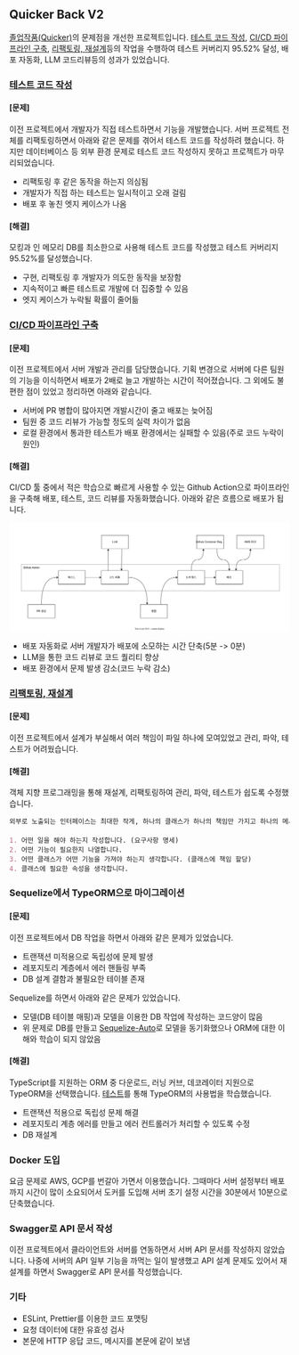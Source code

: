 ## Quicker Back V2

[졸업작품(Quicker)](https://github.com/daniel-juyeon-kim/Quicker_reactJS)의 문제점을 개선한 프로젝트입니다. [테스트 코드 작성](#테스트-코드-작성), [CI/CD 파이프라인 구축](#cicd-파이프라인-구축), [리팩토링, 재설계](#리팩토링-재설계)등의 작업을 수행하여 테스트 커버리지 95.52% 달성, 배포 자동화, LLM 코드리뷰등의 성과가 있었습니다.

### [테스트 코드 작성](https://github.com/daniel-juyeon-kim/Quicker-Back-V2/blob/main/docs/테스트%20코드%20작성.md)

#### [문제]

이전 프로젝트에서 개발자가 직접 테스트하면서 기능을 개발했습니다. 서버 프로젝트 전체를 리팩토링하면서 아래와 같은 문제를 겪어서 테스트 코드를 작성하려 했습니다. 하지만 데이터베이스 등 외부 환경 문제로 테스트 코드 작성하지 못하고 프로젝트가 마무리되었습니다.

- 리팩토링 후 같은 동작을 하는지 의심됨
- 개발자가 직접 하는 테스트는 일시적이고 오래 걸림
- 배포 후 놓친 엣지 케이스가 나옴

#### [해결]

모킹과 인 메모리 DB를 최소한으로 사용해 테스트 코드를 작성했고 테스트 커버리지 95.52%를 달성했습니다.

- 구현, 리팩토링 후 개발자가 의도한 동작을 보장함
- 지속적이고 빠른 테스트로 개발에 더 집중할 수 있음
- 엣지 케이스가 누락될 확률이 줄어듦

### [CI/CD 파이프라인 구축](https://github.com/daniel-juyeon-kim/Quicker-Back-V2/blob/main/docs/Github%20Action%EC%9D%84%20%ED%86%B5%ED%95%9C%20CI%20CD%20%ED%8C%8C%EC%9D%B4%ED%94%84%EB%9D%BC%EC%9D%B8%20%EA%B5%AC%EC%B6%95.md)

#### [문제]

이전 프로젝트에서 서버 개발과 관리를 담당했습니다. 기획 변경으로 서버에 다른 팀원의 기능을 이식하면서 배포가 2배로 늘고 개발하는 시간이 적어졌습니다. 그 외에도 불편한 점이 있었고 정리하면 아래와 같습니다.

- 서버에 PR 병합이 많아지면 개발시간이 줄고 배포는 늦어짐
- 팀원 중 코드 리뷰가 가능할 정도의 실력 차이가 없음
- 로컬 환경에서 통과한 테스트가 배포 환경에서는 실패할 수 있음(주로 코드 누락이 원인)

#### [해결]

CI/CD 툴 중에서 적은 학습으로 빠르게 사용할 수 있는 Github Action으로 파이프라인을 구축해 배포, 테스트, 코드 리뷰를 자동화했습니다. 아래와 같은 흐름으로 배포가 됩니다.

![CI/CD 파이프라인 이미지](https://raw.githubusercontent.com/daniel-juyeon-kim/Quicker-Back-V2/a8bc0e1c981ac7e8108e354f4a58ec4b102de5f5/docs/cicd-flow.drawio.svg)

- 배포 자동화로 서버 개발자가 배포에 소모하는 시간 단축(5분 -> 0분)
- LLM을 통한 코드 리뷰로 코드 퀄리티 향상
- 배포 환경에서 문제 발생 감소(코드 누락 감소)

### [리팩토링, 재설계](https://github.com/daniel-juyeon-kim/Quicker-Back-V2/blob/main/docs/%EB%A6%AC%ED%8C%A9%ED%86%A0%EB%A7%81%EA%B3%BC%20%EC%86%8C%ED%94%84%ED%8A%B8%EC%9B%A8%EC%96%B4%20%EC%84%A4%EA%B3%84.md)

#### [문제]

이전 프로젝트에서 설계가 부실해서 여러 책임이 파일 하나에 모여있었고 관리, 파악, 테스트가 어려웠습니다.

#### [해결]

객체 지향 프로그래밍을 통해 재설계, 리팩토링하여 관리, 파악, 테스트가 쉽도록 수정했습니다.

```md
외부로 노출되는 인터페이스는 최대한 작게, 하나의 클래스가 하나의 책임만 가지고 하나의 메서드는 하나의 동작만 수행합니다.

1. 어떤 일을 해야 하는지 작성합니다. (요구사항 명세)
2. 어떤 기능이 필요한지 나열합니다.
3. 어떤 클래스가 어떤 기능을 가져야 하는지 생각합니다. (클래스에 책임 할당)
4. 클래스에 필요한 속성을 생각합니다.
```

### Sequelize에서 TypeORM으로 마이그레이션

#### [문제]

이전 프로젝트에서 DB 작업을 하면서 아래와 같은 문제가 있었습니다.

- 트랜잭션 미적용으로 독립성에 문제 발생
- 레포지토리 계층에서 에러 핸들링 부족
- DB 설계 결함과 불필요한 테이블 존재

Sequelize를 하면서 아래와 같은 문제가 있었습니다.

- 모델(DB 테이블 매핑)과 모델을 이용한 DB 작업에 작성하는 코드양이 많음
- 위 문제로 DB를 만들고 [Sequelize-Auto](https://www.npmjs.com/package/sequelize-auto)로 모델을 동기화했으나 ORM에 대한 이해와 학습이 되지 않았음

#### [해결]

TypeScript를 지원하는 ORM 중 다운로드, 러닝 커브, 데코레이터 지원으로 TypeORM을 선택했습니다. [테스트](https://github.com/daniel-juyeon-kim/study-typeorm)를 통해 TypeORM의 사용법을 학습했습니다.

- 트랜잭션 적용으로 독립성 문제 해결
- 레포지토리 계층 에러를 만들고 에러 컨트롤러가 처리할 수 있도록 수정
- DB 재설계

### Docker 도입

요금 문제로 AWS, GCP를 번갈아 가면서 이용했습니다. 그때마다 서버 설정부터 배포까지 시간이 많이 소요되어서 도커를 도입해 서버 초기 설정 시간을 30분에서 10분으로 단축했습니다.

### Swagger로 API 문서 작성

이전 프로젝트에서 클라이언트와 서버를 연동하면서 서버 API 문서를 작성하지 않았습니다. 나중에 서버의 API 일부 기능을 까먹는 일이 발생했고 API 설계 문제도 있어서 재설계를 하면서 Swagger로 API 문서를 작성했습니다.

### 기타

- ESLint, Prettier를 이용한 코드 포맷팅
- 요청 데이터에 대한 유효성 검사
- 본문에 HTTP 응답 코드, 메시지를 본문에 같이 보냄
